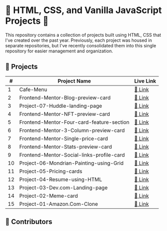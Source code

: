 # 🌟 HTML, CSS, and Vanilla JavaScript Projects 🚀

This repository contains a collection of projects built using HTML, CSS that I've created over the past year. Previously, each project was housed in separate repositories, but I've recently consolidated them into this single repository for easier management and organization.

## 🚀 Projects

| #   | Project Name        | Live Link                                                                                                 |
| --- | ------------------- | --------------------------------------------------------------------------------------------------------- |
| 1   | Cafe-Menu | [🔗 Link](https://aayushyadavz.github.io/Cafe-Menu/)                                                                |
| 2   | Frontend-Mentor-Blog-preview-card | [🔗 Link](https://aayushyadavz.github.io/Frontend-Mentor-Blog-preview-card/)                |
| 3   | Project-07-Huddle-landing-page | [🔗 Link](https://aayushyadavz.github.io/Project-07-Huddle-landing-page/)                      |
| 4   | Frontend-Mentor-NFT-preview-card | [🔗 Link](https://aayushyadavz.github.io/Frontend-Mentor-NFT-preview-card/)                  |
| 5   | Frontend-Mentor-Four-card-feature-section | [🔗 Link](https://aayushyadavz.github.io/Frontend-Mentor-Four-card-feature-section/)|
| 6   | Frontend-Mentor-3-Column-preview-card | [🔗 Link](https://aayushyadavz.github.io/Frontend-Mentor-3-Column-preview-card/)        |
| 7   | Frontend-Mentor-Single-price-card | [🔗 Link](https://aayushyadavz.github.io/Frontend-Mentor-Single-price-card/)                |
| 8  | Frontend-Mentor-Stats-preview-card | [🔗 Link](https://aayushyadavz.github.io/Frontend-Mentor-Stats-preview-card/)              |
| 9  | Frontend-Mentor-Social-links-profile-card | [🔗 Link](https://aayushyadavz.github.io/Frontend-Mentor-Social-links-profile-card/)|
| 10  | Project-06-Mondrian-Painting-using-Grid | [🔗 Link](https://aayushyadavz.github.io/Project-06-Mondrian-Painting-using-Grid/)    |
| 11  | Project-05-Pricing-cards | [🔗 Link]((https://aayushyadavz.github.io/Project-05-Pricing-cards/))                                |
| 12  | Project-04-Resume-using-HTML | [🔗 Link](https://aayushyadavz.github.io/Project-04-Resume-using-HTML/)                          |
| 13  | Project-03-Dev.com-Landing-page | [🔗 Link](https://aayushyadavz.github.io/Project-03-Dev.com-Landing-page/)                    |
| 14  | Project-02-Meme-card | [🔗 Link](https://aayushyadavz.github.io/Project-02-Meme-card/)                                          |
| 15  | Project-01-Amazon.Com-Clone | [🔗 Link](https://aayushyadavz.github.io/Project-01-Amazon.Com-Clone/)                            |

## 🤝 Contributors
